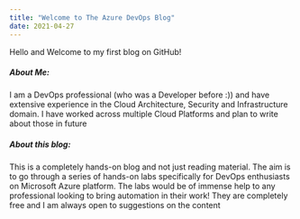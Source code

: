 ```yaml
---
title: "Welcome to The Azure DevOps Blog"
date: 2021-04-27
---
```


Hello and Welcome to my first blog on GitHub!

##### About Me:
I am a DevOps professional (who was a Developer before :)) and have extensive experience in the Cloud Architecture, Security and Infrastructure domain. I have worked across multiple Cloud Platforms and plan to write about those in future

##### About this blog:
This is a completely hands-on blog and not just reading material. The aim is to go through a series of hands-on labs specifically for DevOps enthusiasts on Microsoft Azure platform.
The labs would be of immense help to any professional looking to bring automation in their work! They are completely free and I am always open to suggestions on the content


